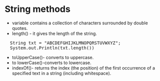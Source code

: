 # String methods 
+ variable contains a collection of characters surrounded by double quotes.<br/>
+ length() - it gives the length of the string.
<pre>
  String txt = "ABCDEFGHIJKLMNOPQRSTUVWXYZ";
  System.out.Println(txt.length())
</pre>
+ toUpperCase()- converts to uppercase.<br/>
+ to lowerCase()-converts to lowercase.<br/>
+ indexOf()- returns the index (the position) of the first occurrence of a specified text in a string (including whitespace).<br/>


